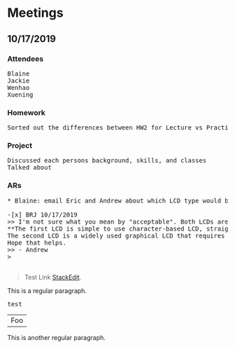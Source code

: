 # Meetings

## 10/17/2019
  
### Attendees
<pre>
Blaine
Jackie
Wenhao
Xuening
</pre>

### Homework
<pre>
Sorted out the differences between HW2 for Lecture vs Practicum
</pre>

### Project
<pre>
Discussed each persons background, skills, and classes
Talked about 
</pre>

### ARs
<pre>
* Blaine: email Eric and Andrew about which LCD type would be accepable for the project 

-[x] BRJ 10/17/2019
>> I'm not sure what you mean by "acceptable". Both LCDs are perfectly acceptable as "actuators" in the practicum project.
**The first LCD is simple to use character-based LCD, straight forward to use, and would make an excellent choice for a simple practicum project.**
The second LCD is a widely used graphical LCD that requires a C graphics library and, in my opinion, a 32 bit microcontroller with plenty of flash and RAM. If you'd like to go down that route, that's perfectly acceptable, although of course I wouldn't suggest you do that.
Hope that helps.
>> - Andrew
> 				

</pre>
> Test Link [StackEdit](https://stackedit.io/).

This is a regular paragraph.
<pre>test</pre>
<table>
    <tr>
        <td>Foo</td>
    </tr>
</table>

This is another regular paragraph.
